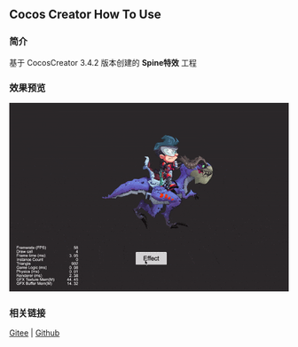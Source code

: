 ## Cocos Creator How To Use

### 简介

基于 CocosCreator 3.4.2 版本创建的 **Spine特效** 工程

### 效果预览
![image](../../gif/202203/2022030223.gif)

### 相关链接
[Gitee](https://gitee.com/mirrors_cocos-creator/test-cases-3d/tree/v3.0/assets/cases/spine) | [Github](https://github.com/cocos-creator/test-cases-3d/tree/v3.0/assets/cases/spine)